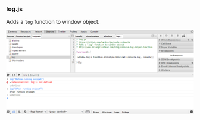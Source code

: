 ### log.js

Adds a `log` function to window object.

[![log](snippets/log/log.png)](snippets/log/log.js)